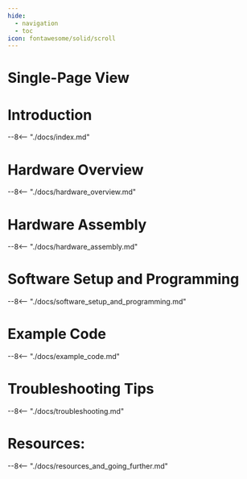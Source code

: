 ```yaml
---
hide:
  - navigation
  - toc
icon: fontawesome/solid/scroll
---
```

# Single-Page View

# Introduction
--8<-- "./docs/index.md"

# Hardware Overview
--8<-- "./docs/hardware_overview.md"

# Hardware Assembly
--8<-- "./docs/hardware_assembly.md"

# Software Setup and Programming
--8<-- "./docs/software_setup_and_programming.md"

# Example Code
--8<-- "./docs/example_code.md"

# Troubleshooting Tips
--8<-- "./docs/troubleshooting.md"

# Resources:
--8<-- "./docs/resources_and_going_further.md"
